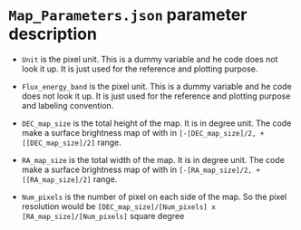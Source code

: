 # ``Map_Parameters.json`` parameter description

- ``Unit`` is the pixel unit. This is a dummy variable and he code does not
 look it up. It is just used for the reference and plotting purpose. 
 
- ``Flux_energy_band`` is the pixel unit. This is a dummy variable and he code does not
 look it up. It is just used for the reference and
  plotting purpose and labeling convention.

- ``DEC_map_size`` is the total height of the map. It is in degree unit. 
The code make a surface brightness map of with in ``[-[DEC_map_size]/2, +[[DEC_map_size]/2]`` range.

- ``RA_map_size`` is the total width of the map. It is in degree unit. 
The code make a surface brightness map of with in ``[-[RA_map_size]/2, +[[RA_map_size]/2]`` range.

- ``Num_pixels`` is the number of pixel on each side of the map. 
So the pixel resolution would be
 ``[DEC_map_size]/[Num_pixels] x [RA_map_size]/[Num_pixels]`` square degree

